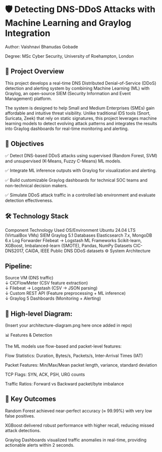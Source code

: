 # 🛡️ Detecting DNS-DDoS Attacks with Machine Learning and Graylog Integration

Author: Vaishnavi Bhanudas Gobade

Degree:  MSc Cyber Security, University of Roehampton, London

## 📌 Project Overview

This project develops a real-time DNS Distributed Denial-of-Service (DDoS) detection and alerting system by combining Machine Learning (ML) with Graylog, an open-source SIEM (Security Information and Event Management) platform.

The system is designed to help Small and Medium Enterprises (SMEs) gain affordable and intuitive threat visibility.
Unlike traditional IDS tools (Snort, Suricata, Zeek) that rely on static signatures, this project leverages machine learning models to detect evolving attack patterns and integrates the results into Graylog dashboards for real-time monitoring and alerting.

## 🎯 Objectives

✅ Detect DNS-based DDoS attacks using supervised (Random Forest, SVM) and unsupervised (K-Means, Fuzzy C-Means) ML models.

✅ Integrate ML inference outputs with Graylog for visualization and alerting.

✅ Build customizable Graylog dashboards for technical SOC teams and non-technical decision makers.

✅ Simulate DDoS attack traffic in a controlled lab environment and evaluate detection effectiveness.

## 🛠️ Technology Stack
Component	Technology Used
OS/Environment	Ubuntu 24.04 LTS (VirtualBox VMs)
SIEM	Graylog 5.1
Databases	Elasticsearch 7.x, MongoDB 6.x
Log Forwarder	Filebeat → Logstash
ML Frameworks	Scikit-learn, XGBoost, Imbalanced-learn (SMOTE), Pandas, NumPy
Datasets	CIC-DNS2017, CAIDA, IEEE Public DNS DDoS datasets
⚙️ System Architecture

## Pipeline:

Source VM (DNS traffic)  
        ↓
CICFlowMeter (CSV feature extraction)  
        ↓
Filebeat → Logstash (CSV → JSON parsing)  
        ↓
Custom REST API (Feature preprocessing + ML inference)  
        ↓
Graylog 5 Dashboards (Monitoring + Alerting)


## 📌 High-level Diagram:
(Insert your architecture-diagram.png here once added in repo)

📊 Features & Detection

The ML models use flow-based and packet-level features:

Flow Statistics: Duration, Bytes/s, Packets/s, Inter-Arrival Times (IAT)

Packet Features: Min/Max/Mean packet length, variance, standard deviation

TCP Flags: SYN, ACK, PSH, URG counts

Traffic Ratios: Forward vs Backward packet/byte imbalance

## 🚨 Key Outcomes

Random Forest achieved near-perfect accuracy (≈ 99.99%) with very low false positives.

XGBoost delivered robust performance with higher recall, reducing missed attack detections.

Graylog Dashboards visualized traffic anomalies in real-time, providing actionable alerts within 2 seconds.
